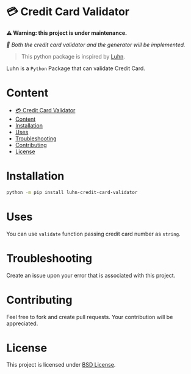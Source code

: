 # 💳 Credit Card Validator

**⚠️ Warning: this project is under maintenance.**

*🚧 Both the credit card validator and the generator will be implemented.*

> This python package is inspired by [Luhn](https://github.com/amm834/luhn).

Luhn is a `Python` Package that can validate Credit Card.

# Content
- [💳 Credit Card Validator](#-credit-card-validator)
- [Content](#content)
- [Installation](#installation)
- [Uses](#uses)
- [Troubleshooting](#troubleshooting)
- [Contributing](#contributing)
- [License](#license)

# Installation
```bash
python -m pip install luhn-credit-card-validator
```

# Uses
You can use `validate` function passing credit card number as `string`.

# Troubleshooting
Create an issue upon your error that is associated with this project.

# Contributing
Feel free to fork and create pull requests. Your contribution will be appreciated.

# License
This project is licensed under [BSD License](LICENSE).